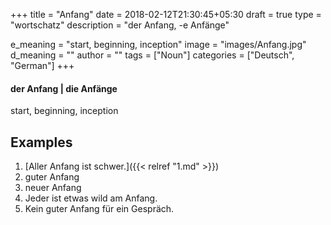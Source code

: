 +++
title        = "Anfang"
date         = 2018-02-12T21:30:45+05:30
draft        = true
type         = "wortschatz"
description  = "der Anfang, -e Anfänge"

e_meaning    = "start, beginning, inception"
image        = "images/Anfang.jpg"
d_meaning    = ""
author       = ""
tags         = ["Noun"]
categories   = ["Deutsch", "German"]
+++

#### der Anfang | die Anfänge

start, beginning, inception

## Examples
1. [Aller Anfang ist schwer.]({{< relref "1.md" >}})
2. guter Anfang
3. neuer Anfang
4. Jeder ist etwas wild am Anfang.
5. Kein guter Anfang für ein Gespräch.
